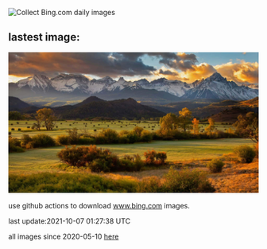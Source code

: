 ![Collect Bing.com daily images](https://github.com/counter2015/bing-daily-images/workflows/Collect%20Bing.com%20daily%20images/badge.svg)
## lastest image:
![](images/SWColorado.jpg)

use github actions to download www.bing.com images.

last update:2021-10-07 01:27:38 UTC

all images since 2020-05-10 [here](https://github.com/counter2015/bing-daily-images/tree/master/images) 
